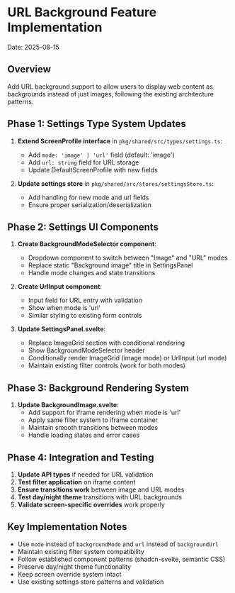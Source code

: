 # URL Background Feature Implementation

Date: 2025-08-15

## Overview
Add URL background support to allow users to display web content as backgrounds instead of just images, following the existing architecture patterns.

## Phase 1: Settings Type System Updates
1. **Extend ScreenProfile interface** in `pkg/shared/src/types/settings.ts`:
   - Add `mode: 'image' | 'url'` field (default: 'image')
   - Add `url: string` field for URL storage
   - Update DefaultScreenProfile with new fields

2. **Update settings store** in `pkg/shared/src/stores/settingsStore.ts`:
   - Add handling for new mode and url fields
   - Ensure proper serialization/deserialization

## Phase 2: Settings UI Components
1. **Create BackgroundModeSelector component**:
   - Dropdown component to switch between "Image" and "URL" modes
   - Replace static "Background image" title in SettingsPanel
   - Handle mode changes and state transitions

2. **Create UrlInput component**:
   - Input field for URL entry with validation
   - Show when mode is 'url'
   - Similar styling to existing form controls

3. **Update SettingsPanel.svelte**:
   - Replace ImageGrid section with conditional rendering
   - Show BackgroundModeSelector header
   - Conditionally render ImageGrid (image mode) or UrlInput (url mode)
   - Maintain existing filter controls (work for both modes)

## Phase 3: Background Rendering System
1. **Update BackgroundImage.svelte**:
   - Add support for iframe rendering when mode is 'url'
   - Apply same filter system to iframe container
   - Maintain smooth transitions between modes
   - Handle loading states and error cases

## Phase 4: Integration and Testing
1. **Update API types** if needed for URL validation
2. **Test filter application** on iframe content
3. **Ensure transitions work** between image and URL modes
4. **Test day/night theme** transitions with URL backgrounds
5. **Validate screen-specific overrides** work properly

## Key Implementation Notes
- Use `mode` instead of `backgroundMode` and `url` instead of `backgroundUrl`
- Maintain existing filter system compatibility
- Follow established component patterns (shadcn-svelte, semantic CSS)
- Preserve day/night theme functionality
- Keep screen override system intact
- Use existing settings store patterns and validation
